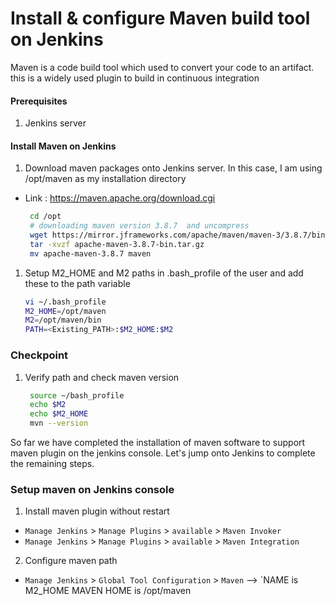 #  Install & configure Maven build tool on Jenkins
Maven is a code build tool which used to convert your code to an artifact. this is a widely used plugin to build in continuous integration


#### Prerequisites
1. Jenkins server

#### Install Maven on Jenkins
1. Download maven packages onto Jenkins server. In this case, I am using /opt/maven as my installation directory
 - Link : https://maven.apache.org/download.cgi
    ```sh
     cd /opt
     # downloading maven version 3.8.7  and uncompress
     wget https://mirror.jframeworks.com/apache/maven/maven-3/3.8.7/binaries/apache-maven-3.8.7-bin.tar.gz
     tar -xvzf apache-maven-3.8.7-bin.tar.gz
     mv apache-maven-3.8.7 maven
     ```
	
1. Setup M2_HOME and M2 paths in .bash_profile of the user and add these to the path variable
   ```sh
   vi ~/.bash_profile
   M2_HOME=/opt/maven
   M2=/opt/maven/bin
   PATH=<Existing_PATH>:$M2_HOME:$M2
   ```
### Checkpoint 
1. Verify path and check maven version
   ``` sh
    source ~/bash_profile
    echo $M2
    echo $M2_HOME
    mvn --version
    ```
So far we have completed the installation of maven software to support maven plugin on the jenkins console. Let's jump onto Jenkins to complete the remaining steps. 

### Setup maven on Jenkins console
1. Install maven plugin without restart  
  - `Manage Jenkins` > `Manage Plugins` > `available` > `Maven Invoker`
  - `Manage Jenkins` > `Manage Plugins` > `available` > `Maven Integration`

2. Configure maven path
  - `Manage Jenkins` > `Global Tool Configuration` > `Maven` --> `NAME is M2_HOME    MAVEN HOME is /opt/maven

